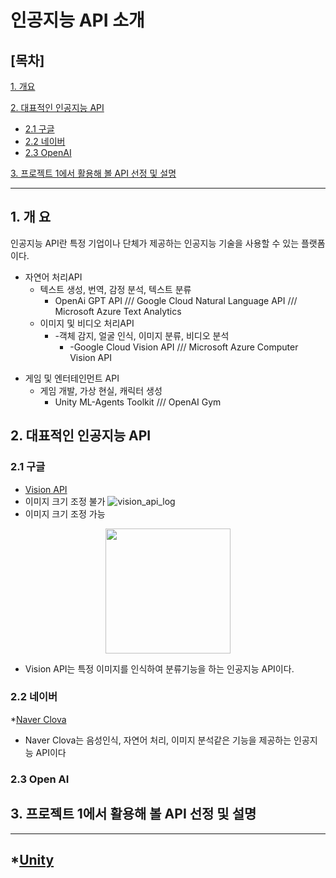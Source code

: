 # 인공지능 API 소개

## [목차]
[1. 개요](#1-개-요)

[2. 대표적인 인공지능 API](#2-대표적인-인공지능-api)

  - [2.1 구글](#21-구글)
  - [2.2 네이버](#22-네이버)
  - [2.3 OpenAI](#23-open-ai)

[3. 프로젝트 1에서 활용해 볼 API 선정 및 설명](#3-프로젝트-1에서-활용해-볼-api-선정-및-설명)

***

## 1. 개 요
인공지능 API란 특정 기업이나 단체가 제공하는 인공지능 기술을 사용할 수 있는 플랫폼이다.

* 자연어 처리API  
    * 텍스트 생성, 번역, 감정 분석, 텍스트 분류
      * OpenAi GPT API /// Google Cloud Natural Language API /// Microsoft Azure Text Analytics
  - 이미지 및 비디오 처리API  
    - -객체 감지, 얼굴 인식, 이미지 분류, 비디오 분석
      - -Google Cloud Vision API /// Microsoft Azure Computer Vision API
+ 게임 및 엔터테인먼트 API  
  + 게임 개발, 가상 현실, 캐릭터 생성
    +  Unity ML-Agents Toolkit /// OpenAI Gym




## 2. 대표적인 인공지능 API

### 2.1 구글
* [Vision API](https://cloud.google.com/vision?utm_source=google&utm_medium=cpc&utm_campaign=japac-KR-all-en-dr-BKWS-all-hv-trial-PHR-dr-1605216&utm_content=text-ad-none-none-DEV_c-CRE_631194514224-ADGP_Hybrid%20%7C%20BKWS%20-%20BRO%20%7C%20Txt%20~%20AI%20&%20ML_Vision%20AI_google%20vision%20api_main-KWID_43700076510377423-aud-1596662389894%3Akwd-151378238431&userloc_1009875-network_g&utm_term=KW_google%20vision%20api&gclid=EAIaIQobChMIhp29irGSgQMVdsBMAh2V9wW5EAAYASAAEgL-5fD_BwE&gclsrc=aw.ds&hl=ko)
* 이미지 크기 조정 불가
![vision_api_log](./vision_api_logo.png)
* 이미지 크기 조정 가능
<p align="center">
<img src="./vision_api_logo.png" width="200"/>


  * Vision API는 특정 이미지를 인식하여 분류기능을 하는 인공지능 API이다.
### 2.2 네이버
*[Naver Clova](https://file.mk.co.kr/meet/neds/2020/10/image_readtop_2020_1033136_16021439544384507.jpg)
  * Naver Clova는 음성인식, 자연어 처리, 이미지 분석같은 기능을 제공하는 인공지능 API이다
### 2.3 Open AI
## 3. 프로젝트 1에서 활용해 볼 API 선정 및 설명
***
## *[Unity](http://makeshare.org/data/editor/1603/02cd46d8a607ca14b01d10ead866e139_1458001888_2849.png)
